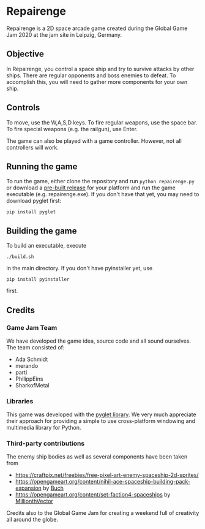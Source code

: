 # Repairenge

Repairenge is a 2D space arcade game created during the Global Game Jam 2020 at the jam site in Leipzig, Germany.

## Objective

In Repairenge, you control a space ship and try to survive attacks by other ships. There are regular opponents and boss enemies to defeat. To accomplish this, you will need to gather more components for your own ship.

## Controls

To move, use the W,A,S,D keys. To fire regular weapons, use the space bar. To fire special weapons (e.g. the railgun), use Enter.

The game can also be played with a game controller. However, not all controllers will work.

## Running the game

To run the game, either clone the repository and run `python repairenge.py` or download a [pre-built release](https://github.com/team-42/repairenge/releases) for your platform and run the game executable (e.g. repairenge.exe). If you don't have that yet, you may need to download pyglet first:

    pip install pyglet

## Building the game

To build an executable, execute

    ./build.sh

in the main directory. If you don't have pyinstaller yet, use

    pip install pyinstaller
    
first.

## Credits

### Game Jam Team

We have developed the game idea, source code and all sound ourselves. The team consisted of:

* Ada Schmidt
* merando
* parti
* PhilippEins
* SharkofMetal

### Libraries

This game was developed with the [pyglet library](https://github.com/pyglet/pyglet).
We very much appreciate their approach for providing a simple to use cross-platform windowing and multimedia library for Python.

### Third-party contributions

The enemy ship bodies as well as several components have been taken from
* https://craftpix.net/freebies/free-pixel-art-enemy-spaceship-2d-sprites/
* https://opengameart.org/content/nihil-ace-spaceship-building-pack-expansion by [Buch](https://opengameart.org/users/buch) 
* https://opengameart.org/content/set-faction4-spaceships by [MillionthVector](http://millionthvector.blogspot.de)

Credits also to the Global Game Jam for creating a weekend full of creativity all around the globe.
